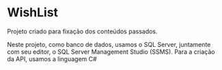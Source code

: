 # WishList
Projeto criado para fixação dos conteúdos passados.

Neste projeto, como banco de dados, usamos o SQL Server, juntamente com seu editor, o SQL Server Management Studio (SSMS).
Para a criação da API, usamos a linguagem C# 
